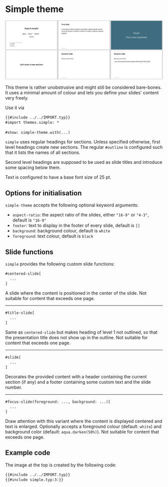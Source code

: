 # Simple theme

![simple](simple.png)

This theme is rather unobstrusive and might still be considered bare-bones.
It uses a minimal amount of colour and lets you define your slides' content very
freely.

Use it via
```typ
{{#include ../../IMPORT.typ}}
#import themes.simple: *

#show: simple-theme.with(...)
```

`simple` uses regular headings for sections.
Unless specified otherwise, first level headings create new sections.
The regular `#outline` is configured such that it lists the names of all sections.

Second level headings are supposed to be used as slide titles and introduce some
spacing below them.

Text is configured to have a base font size of 25 pt.

## Options for initialisation
`simple-theme` accepts the following optional keyword arguments:

- `aspect-ratio`: the aspect ratio of the slides, either `"16-9"` or `"4-3"`,
  default is `"16-9"`
- `footer`: text to display in the footer of every slide, default is `[]`
- `background`: background colour, default is `white`
- `foreground`: text colour, default is `black`

## Slide functions
`simple` provides the following custom slide functions:

```typ
#centered-slide[
  ...
]
```
A slide where the content is positioned in the center of the slide.
Not suitable for content that exceeds one page.

---

```typ
#title-slide[
  ...
]
```
Same as `centered-slide` but makes heading of level 1 not outlined, so that the
presentation title does not show up in the outline.
Not suitable for content that exceeds one page.

---

```typ
#slide[
  ...
]
```
Decorates the provided content with a header containing the current section (if
any) and a footer containing some custom text and the slide number.

---

```typ
#focus-slide(foreground: ..., background: ...)[
  ...
]
```
Draw attention with this variant where the content is displayed centered and text
is enlarged.
Optionally accepts a foreground colour (default: `white`) and background color
(default: `aqua.darken(50%)`).
Not suitable for content that exceeds one page.


## Example code
The image at the top is created by the following code:
```typ
{{#include ../../IMPORT.typ}}
{{#include simple.typ:3:}}
```

